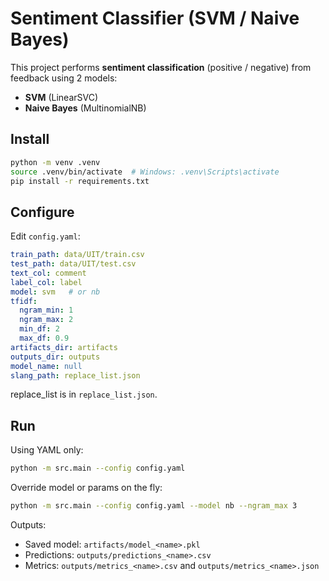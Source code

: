 
# Sentiment Classifier (SVM / Naive Bayes)

This project performs **sentiment classification** (positive / negative) from feedback using 2 models:
- **SVM** (LinearSVC)  
- **Naive Bayes** (MultinomialNB)  

## Install
```bash
python -m venv .venv
source .venv/bin/activate  # Windows: .venv\Scripts\activate
pip install -r requirements.txt
```

## Configure
Edit `config.yaml`:
```yaml
train_path: data/UIT/train.csv
test_path: data/UIT/test.csv
text_col: comment
label_col: label
model: svm   # or nb
tfidf:
  ngram_min: 1
  ngram_max: 2
  min_df: 2
  max_df: 0.9
artifacts_dir: artifacts
outputs_dir: outputs
model_name: null
slang_path: replace_list.json
```

replace_list is in `replace_list.json`.

## Run
Using YAML only:
```bash
python -m src.main --config config.yaml
```

Override model or params on the fly:
```bash
python -m src.main --config config.yaml --model nb --ngram_max 3
```

Outputs:
- Saved model: `artifacts/model_<name>.pkl`
- Predictions: `outputs/predictions_<name>.csv`
- Metrics: `outputs/metrics_<name>.csv` and `outputs/metrics_<name>.json`
```
